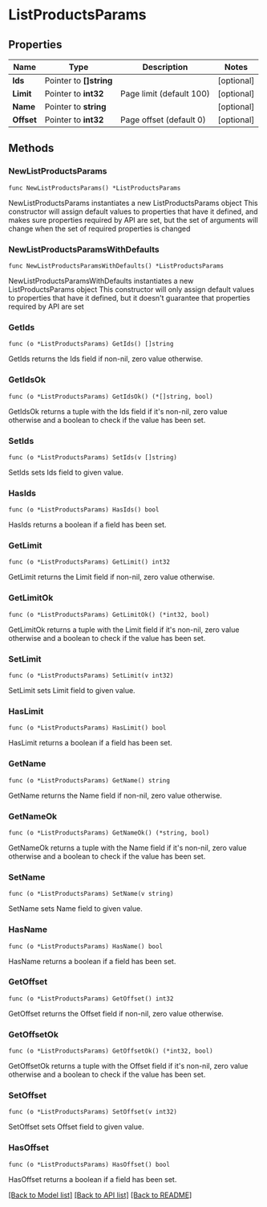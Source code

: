# ListProductsParams

## Properties

Name | Type | Description | Notes
------------ | ------------- | ------------- | -------------
**Ids** | Pointer to **[]string** |  | [optional] 
**Limit** | Pointer to **int32** | Page limit (default 100) | [optional] 
**Name** | Pointer to **string** |  | [optional] 
**Offset** | Pointer to **int32** | Page offset (default 0) | [optional] 

## Methods

### NewListProductsParams

`func NewListProductsParams() *ListProductsParams`

NewListProductsParams instantiates a new ListProductsParams object
This constructor will assign default values to properties that have it defined,
and makes sure properties required by API are set, but the set of arguments
will change when the set of required properties is changed

### NewListProductsParamsWithDefaults

`func NewListProductsParamsWithDefaults() *ListProductsParams`

NewListProductsParamsWithDefaults instantiates a new ListProductsParams object
This constructor will only assign default values to properties that have it defined,
but it doesn't guarantee that properties required by API are set

### GetIds

`func (o *ListProductsParams) GetIds() []string`

GetIds returns the Ids field if non-nil, zero value otherwise.

### GetIdsOk

`func (o *ListProductsParams) GetIdsOk() (*[]string, bool)`

GetIdsOk returns a tuple with the Ids field if it's non-nil, zero value otherwise
and a boolean to check if the value has been set.

### SetIds

`func (o *ListProductsParams) SetIds(v []string)`

SetIds sets Ids field to given value.

### HasIds

`func (o *ListProductsParams) HasIds() bool`

HasIds returns a boolean if a field has been set.

### GetLimit

`func (o *ListProductsParams) GetLimit() int32`

GetLimit returns the Limit field if non-nil, zero value otherwise.

### GetLimitOk

`func (o *ListProductsParams) GetLimitOk() (*int32, bool)`

GetLimitOk returns a tuple with the Limit field if it's non-nil, zero value otherwise
and a boolean to check if the value has been set.

### SetLimit

`func (o *ListProductsParams) SetLimit(v int32)`

SetLimit sets Limit field to given value.

### HasLimit

`func (o *ListProductsParams) HasLimit() bool`

HasLimit returns a boolean if a field has been set.

### GetName

`func (o *ListProductsParams) GetName() string`

GetName returns the Name field if non-nil, zero value otherwise.

### GetNameOk

`func (o *ListProductsParams) GetNameOk() (*string, bool)`

GetNameOk returns a tuple with the Name field if it's non-nil, zero value otherwise
and a boolean to check if the value has been set.

### SetName

`func (o *ListProductsParams) SetName(v string)`

SetName sets Name field to given value.

### HasName

`func (o *ListProductsParams) HasName() bool`

HasName returns a boolean if a field has been set.

### GetOffset

`func (o *ListProductsParams) GetOffset() int32`

GetOffset returns the Offset field if non-nil, zero value otherwise.

### GetOffsetOk

`func (o *ListProductsParams) GetOffsetOk() (*int32, bool)`

GetOffsetOk returns a tuple with the Offset field if it's non-nil, zero value otherwise
and a boolean to check if the value has been set.

### SetOffset

`func (o *ListProductsParams) SetOffset(v int32)`

SetOffset sets Offset field to given value.

### HasOffset

`func (o *ListProductsParams) HasOffset() bool`

HasOffset returns a boolean if a field has been set.


[[Back to Model list]](../README.md#documentation-for-models) [[Back to API list]](../README.md#documentation-for-api-endpoints) [[Back to README]](../README.md)


